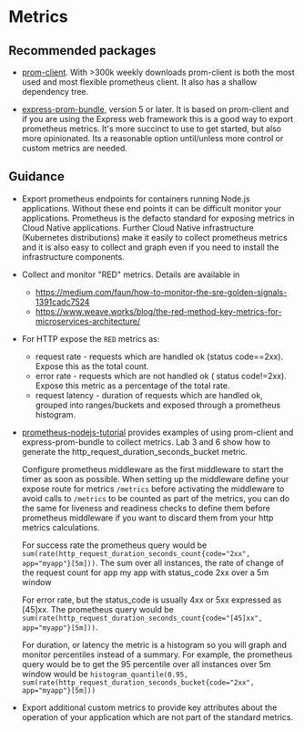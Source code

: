 # Metrics

## Recommended packages

- [prom-client](https://www.npmjs.com/package/prom-client). With >300k weekly downloads
  prom-client is both the most used and most flexible prometheus client. It also has
  a shallow dependency tree.

- [express-prom-bundle](https://www.npmjs.com/package/express-prom-bundle), version 5
  or later. It is based on prom-client and if you are using the Express web
  framework this is a good way to export prometheus metrics. It's more succinct
  to use to get started, but also more opinionated. Its a reasonable option
  until/unless more control or custom metrics are needed.

## Guidance

- Export prometheus endpoints for containers running Node.js applications. Without
  these end points it can be difficult monitor your applications. Prometheus is
  the defacto standard for exposing metrics in Cloud Native applications. Further
  Cloud Native infrastructure (Kubernetes distributions) make it easily to collect
  prometheus metrics and it is also easy to collect and graph even if you need
  to install the infrastructure components.

- Collect and monitor "RED" metrics. Details are available in

  - https://medium.com/faun/how-to-monitor-the-sre-golden-signals-1391cadc7524
  - https://www.weave.works/blog/the-red-method-key-metrics-for-microservices-architecture/

- For HTTP expose the `RED` metrics as:

  - request rate - requests which are handled ok (status code==2xx). Expose this as the total
    count.
  - error rate - requests which are not handled ok ( status code!=2xx). Expose this metric
    as a percentage of the total rate.
  - request latency - duration of requests which are handled ok, grouped into ranges/buckets and
    exposed through a prometheus histogram.

- [prometheus-nodejs-tutorial](https://github.com/csantanapr/prometheus-nodejs-tutorial) provides
  examples of using prom-client and express-prom-bundle to collect metrics. Lab 3 and 6
  show how to generate the http_request_duration_seconds_bucket metric.

  Configure prometheus middleware as the first middleware to start the timer as soon as possible.
  When setting up the middleware define your expose route for metrics `/metrics` before activating the middleware
  to avoid calls to `/metrics` to be counted as part of the metrics, you can do the same for
  liveness and readiness checks to define them before prometheus middleware if you want to discard them from your
  http metrics calculations.

  For success rate the prometheus query would be
  `sum(rate(http_request_duration_seconds_count{code="2xx", app="myapp"}[5m]))`.
  The sum over all instances, the rate of change of the request count for app
  my app with status_code 2xx over a 5m window

  For error rate, but the status_code is usually 4xx or 5xx expressed as [45]xx. The
  prometheus query would be `sum(rate(http_request_duration_seconds_count{code="[45]xx", app="myapp"}[5m]))`.

  For duration, or latency the metric is a histogram so you will graph and
  monitor percentiles instead of a summary. For example, the prometheus query would be
  to get the 95 percentile over all instances over 5m window would be
  `histogram_quantile(0.95, sum(rate(http_request_duration_seconds_bucket{code="2xx", app="myapp"}[5m]))`

- Export additional custom metrics to provide key attributes about the operation of
  your application which are not part of the standard metrics.
